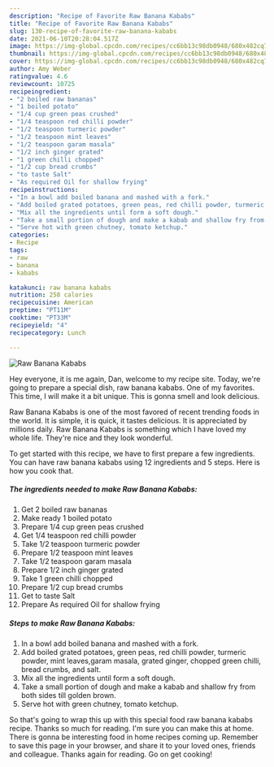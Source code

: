 ```yaml
---
description: "Recipe of Favorite Raw Banana Kababs"
title: "Recipe of Favorite Raw Banana Kababs"
slug: 130-recipe-of-favorite-raw-banana-kababs
date: 2021-06-10T20:28:04.517Z
image: https://img-global.cpcdn.com/recipes/cc6bb13c98db0948/680x482cq70/raw-banana-kababs-recipe-main-photo.jpg
thumbnail: https://img-global.cpcdn.com/recipes/cc6bb13c98db0948/680x482cq70/raw-banana-kababs-recipe-main-photo.jpg
cover: https://img-global.cpcdn.com/recipes/cc6bb13c98db0948/680x482cq70/raw-banana-kababs-recipe-main-photo.jpg
author: Amy Weber
ratingvalue: 4.6
reviewcount: 10725
recipeingredient:
- "2 boiled raw bananas"
- "1 boiled potato"
- "1/4 cup green peas crushed"
- "1/4 teaspoon red chilli powder"
- "1/2 teaspoon turmeric powder"
- "1/2 teaspoon mint leaves"
- "1/2 teaspoon garam masala"
- "1/2 inch ginger grated"
- "1 green chilli chopped"
- "1/2 cup bread crumbs"
- "to taste Salt"
- "As required Oil for shallow frying"
recipeinstructions:
- "In a bowl add boiled banana and mashed with a fork."
- "Add boiled grated potatoes, green peas, red chilli powder, turmeric powder, mint leaves,garam masala, grated ginger, chopped green chilli, bread crumbs, and salt."
- "Mix all the ingredients until form a soft dough."
- "Take a small portion of dough and make a kabab and shallow fry from both sides till golden brown."
- "Serve hot with green chutney, tomato ketchup."
categories:
- Recipe
tags:
- raw
- banana
- kababs

katakunci: raw banana kababs 
nutrition: 258 calories
recipecuisine: American
preptime: "PT11M"
cooktime: "PT33M"
recipeyield: "4"
recipecategory: Lunch

---
```



![Raw Banana Kababs](https://img-global.cpcdn.com/recipes/cc6bb13c98db0948/680x482cq70/raw-banana-kababs-recipe-main-photo.jpg)

Hey everyone, it is me again, Dan, welcome to my recipe site. Today, we're going to prepare a special dish, raw banana kababs. One of my favorites. This time, I will make it a bit unique. This is gonna smell and look delicious.

Raw Banana Kababs is one of the most favored of recent trending foods in the world. It is simple, it is quick, it tastes delicious. It is appreciated by millions daily. Raw Banana Kababs is something which I have loved my whole life. They're nice and they look wonderful.




To get started with this recipe, we have to first prepare a few ingredients. You can have raw banana kababs using 12 ingredients and 5 steps. Here is how you cook that.

<!--inarticleads1-->

##### The ingredients needed to make Raw Banana Kababs:

1. Get 2 boiled raw bananas
1. Make ready 1 boiled potato
1. Prepare 1/4 cup green peas crushed
1. Get 1/4 teaspoon red chilli powder
1. Take 1/2 teaspoon turmeric powder
1. Prepare 1/2 teaspoon mint leaves
1. Take 1/2 teaspoon garam masala
1. Prepare 1/2 inch ginger grated
1. Take 1 green chilli chopped
1. Prepare 1/2 cup bread crumbs
1. Get to taste Salt
1. Prepare As required Oil for shallow frying




<!--inarticleads2-->

##### Steps to make Raw Banana Kababs:

1. In a bowl add boiled banana and mashed with a fork.
1. Add boiled grated potatoes, green peas, red chilli powder, turmeric powder, mint leaves,garam masala, grated ginger, chopped green chilli, bread crumbs, and salt.
1. Mix all the ingredients until form a soft dough.
1. Take a small portion of dough and make a kabab and shallow fry from both sides till golden brown.
1. Serve hot with green chutney, tomato ketchup.




So that's going to wrap this up with this special food raw banana kababs recipe. Thanks so much for reading. I'm sure you can make this at home. There is gonna be interesting food in home recipes coming up. Remember to save this page in your browser, and share it to your loved ones, friends and colleague. Thanks again for reading. Go on get cooking!
